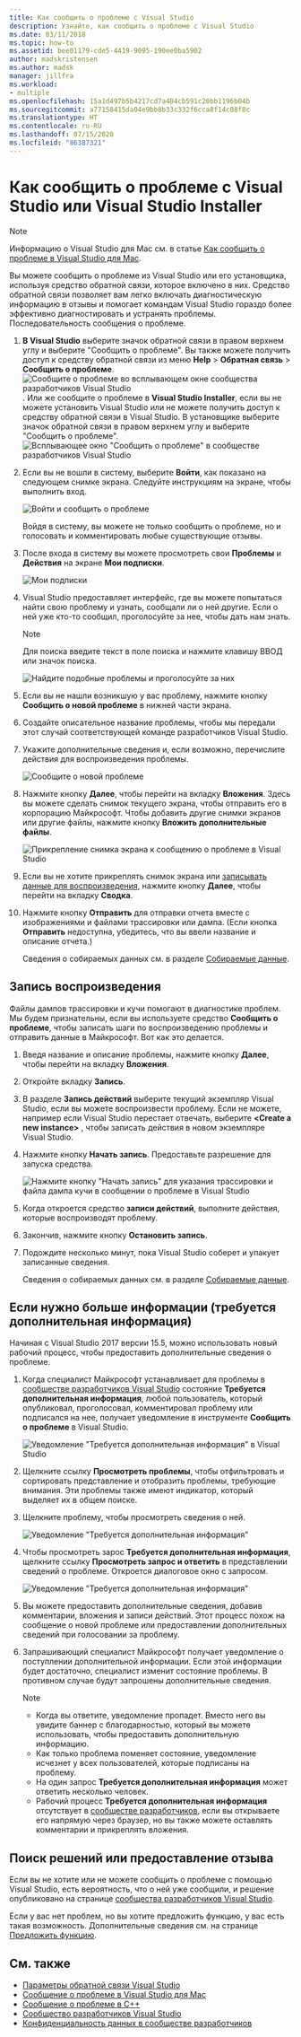 ```yaml
---
title: Как сообщить о проблеме с Visual Studio
description: Узнайте, как сообщить о проблеме с Visual Studio
ms.date: 03/11/2018
ms.topic: how-to
ms.assetid: bee01179-cde5-4419-9095-190ee0ba5902
author: madskristensen
ms.author: madsk
manager: jillfra
ms.workload:
- multiple
ms.openlocfilehash: 15a1d497b5b4217cd7a404cb591c20bb1196b04b
ms.sourcegitcommit: a77158415da04e9bb8b33c332f6cca8f14c08f8c
ms.translationtype: HT
ms.contentlocale: ru-RU
ms.lasthandoff: 07/15/2020
ms.locfileid: "86387321"
---
```

# <a name="how-to-report-a-problem-with-visual-studio-or-visual-studio-installer"></a>Как сообщить о проблеме с Visual Studio или Visual Studio Installer

> [!NOTE]
> Информацию о Visual Studio для Mac см. в статье [Как сообщить о проблеме в Visual Studio для Mac](/visualstudio/mac/report-a-problem).

Вы можете сообщить о проблеме из Visual Studio или его установщика, используя средство обратной связи, которое включено в них. Средство обратной связи позволяет вам легко включать диагностическую информацию в отзывы и помогает командам Visual Studio гораздо более эффективно диагностировать и устранять проблемы. Последовательность сообщения о проблеме.

1. **В Visual Studio** выберите значок обратной связи в правом верхнем углу и выберите "Сообщить о проблеме". Вы также можете получить доступ к средству обратной связи из меню **Help** > **Обратная связь** > **Сообщить о проблеме**.
![Сообщите о проблеме во всплывающем окне сообщества разработчиков Visual Studio](media/vsfeedbackentry.png). Или же сообщите о проблеме в **Visual Studio Installer**, если вы не можете установить Visual Studio или не можете получить доступ к средству обратной связи в Visual Studio.  В установщике выберите значок обратной связи в правом верхнем углу и выберите "Сообщить о проблеме".
![Всплывающее окно "Сообщить о проблеме" в сообществе разработчиков Visual Studio](media/installer.png)

1. Если вы не вошли в систему, выберите **Войти**, как показано на следующем снимке экрана. Следуйте инструкциям на экране, чтобы выполнить вход.

   ![Войти и сообщить о проблеме](../ide/media/sign-in-new-ux.png)

   Войдя в систему, вы можете не только сообщить о проблеме, но и голосовать и комментировать любые существующие отзывы.

1. После входа в систему вы можете просмотреть свои **Проблемы** и **Действия** на экране **Мои подписки**.

   ![Мои подписки](../ide/media/items-i-follow.png)

1. Visual Studio предоставляет интерфейс, где вы можете попытаться найти свою проблему и узнать, сообщали ли о ней другие. Если о ней уже кто-то сообщил, проголосуйте за нее, чтобы дать нам знать.
   > [!NOTE]
   > Для поиска введите текст в поле поиска и нажмите клавишу ВВОД или значок поиска.

   ![Найдите подобные проблемы и проголосуйте за них](../ide/media/search-and-vote.png)

1. Если вы не нашли возникшую у вас проблему, нажмите кнопку **Сообщить о новой проблеме** в нижней части экрана.

1. Создайте описательное название проблемы, чтобы мы передали этот случай соответствующей команде разработчиков Visual Studio.

1. Укажите дополнительные сведения и, если возможно, перечислите действия для воспроизведения проблемы.

   ![Сообщите о новой проблеме](../ide/media/report-new-problem.png)

1. Нажмите кнопку **Далее**, чтобы перейти на вкладку **Вложения**. Здесь вы можете сделать снимок текущего экрана, чтобы отправить его в корпорацию Майкрософт. Чтобы добавить другие снимки экранов или другие файлы, нажмите кнопку **Вложить дополнительные файлы**.

   ![Прикрепление снимка экрана к сообщению о проблеме в Visual Studio](media/report-a-problem-screenshot.png)

1. Если вы не хотите прикреплять снимок экрана или [записывать данные для воспроизведения](#record-a-repro), нажмите кнопку **Далее**, чтобы перейти на вкладку **Сводка**.

1. Нажмите кнопку **Отправить** для отправки отчета вместе с изображениями и файлами трассировки или дампа. (Если кнопка **Отправить** недоступна, убедитесь, что вы ввели название и описание отчета.)

   Сведения о собираемых данных см. в разделе [Собираемые данные](developer-community-privacy.md#data-we-collect).

## <a name="record-a-repro"></a>Запись воспроизведения

Файлы дампов трассировки и кучи помогают в диагностике проблем. Мы будем признательны, если вы используете средство **Сообщить о проблеме**, чтобы записать шаги по воспроизведению проблемы и отправить данные в Майкрософт. Вот как это делается.

1. Введя название и описание проблемы, нажмите кнопку **Далее**, чтобы перейти на вкладку **Вложения**.

1. Откройте вкладку **Запись**.

1. В разделе **Запись действий** выберите текущий экземпляр Visual Studio, если вы можете воспроизвести проблему. Если не можете, например если Visual Studio перестает отвечать, выберите **\<Create a new instance>** , чтобы записать действия в новом экземпляре Visual Studio.

1. Нажмите кнопку **Начать запись**. Предоставьте разрешение для запуска средства.

   ![Нажмите кнопку "Начать запись" для указания трассировки и файла дампа кучи в сообщении о проблеме в Visual Studio](../ide/media/record-dialog-box.png)

1. Когда откроется средство **записи действий**, выполните действия, которые воспроизводят проблему.

1. Закончив, нажмите кнопку **Остановить запись**.

1. Подождите несколько минут, пока Visual Studio соберет и упакует записанные сведения.

   Сведения о собираемых данных см. в разделе [Собираемые данные](developer-community-privacy.md#data-we-collect).

## <a name="when-further-information-is-needed-need-more-info"></a>Если нужно больше информации (требуется дополнительная информация)

Начиная с Visual Studio 2017 версии 15.5, можно использовать новый рабочий процесс, чтобы предоставить дополнительные сведения о проблеме.

1. Когда специалист Майкрософт устанавливает для проблемы в [сообществе разработчиков Visual Studio](https://developercommunity.visualstudio.com/) состояние **Требуется дополнительная информация**, любой пользователь, который опубликовал, проголосовал, комментировал проблему или подписался на нее, получает уведомление в инструменте **Сообщить о проблеме** в Visual Studio.

   ![Уведомление "Требуется дополнительная информация" в Visual Studio](../ide/media/nmi-notification.png)

1. Щелкните ссылку **Просмотреть проблемы**, чтобы отфильтровать и сортировать представление и отобразить проблемы, требующие внимания. Эти проблемы также имеют индикатор, который выделяет их в общем поиске.

1. Щелкните проблему, чтобы просмотреть сведения о ней.

   ![Уведомление "Требуется дополнительная информация"](../ide/media/nmi-details-view.png)

1. Чтобы просмотреть зарос **Требуется дополнительная информация**, щелкните ссылку **Просмотреть запрос и ответить** в представлении сведений о проблеме. Откроется диалоговое окно с запросом.

   ![Уведомление "Требуется дополнительная информация"](../ide/media/nmi-request.png)

1. Вы можете предоставить дополнительные сведения, добавив комментарии, вложения и записи действий. Этот процесс похож на сообщение о новой проблеме или предоставлении дополнительных сведений при голосовании за проблему.

1. Запрашивающий специалист Майкрософт получает уведомление о поступлении дополнительной информации. Если этой информации будет достаточно, специалист изменит состояние проблемы. В противном случае будут запрошены дополнительные сведения.

   > [!NOTE]
   > * Когда вы ответите, уведомление пропадет. Вместо него вы увидите баннер с благодарностью, который вы можете использовать, чтобы предоставить дополнительную информацию.
   > * Как только проблема поменяет состояние, уведомление исчезнет у всех пользователей, которые подписаны на проблему.
   > * На один запрос **Требуется дополнительная информация** может ответить несколько человек.
   > * Рабочий процесс **Требуется дополнительная информация** отсутствует в [сообществе разработчиков](https://developercommunity.visualstudio.com/), если вы открываете его напрямую через браузер, но вы также можете оставлять комментарии и прикреплять вложения.

## <a name="search-for-solutions-or-provide-feedback"></a>Поиск решений или предоставление отзыва

Если вы не хотите или не можете сообщить о проблеме с помощью Visual Studio, есть вероятность, что о ней уже сообщили, и решение опубликовано на странице [сообщества разработчиков Visual Studio](https://developercommunity.visualstudio.com/).

Если у вас нет проблем, но вы хотите предложить функцию, у вас есть такая возможность. Дополнительные сведения см. на странице [Предложить функцию](https://developercommunity.visualstudio.com/content/idea/post.html?space=8).

## <a name="see-also"></a>См. также

* [Параметры обратной связи Visual Studio](../ide/feedback-options.md)
* [Сообщение о проблеме в Visual Studio для Mac](/visualstudio/mac/report-a-problem)
* [Сообщение о проблеме в C++](/cpp/how-to-report-a-problem-with-the-visual-cpp-toolset)
* [Сообщество разработчиков Visual Studio](https://developercommunity.visualstudio.com/)
* [Конфиденциальность данных в сообществе разработчиков](developer-community-privacy.md)
